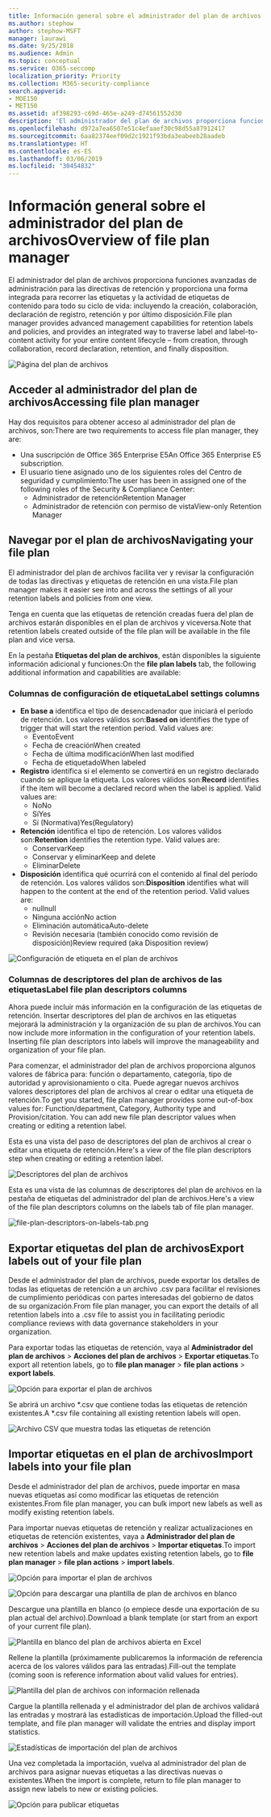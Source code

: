 ```yaml
---
title: Información general sobre el administrador del plan de archivos
ms.author: stephow
author: stephow-MSFT
manager: laurawi
ms.date: 9/25/2018
ms.audience: Admin
ms.topic: conceptual
ms.service: O365-seccomp
localization_priority: Priority
ms.collection: M365-security-compliance
search.appverid:
- MOE150
- MET150
ms.assetid: af398293-c69d-465e-a249-d74561552d30
description: 'El administrador del plan de archivos proporciona funciones avanzadas de administración para las directivas de retención y proporciona una forma integrada para recorrer las etiquetas y la actividad de etiquetas de contenido para todo su ciclo de vida: incluyendo la creación, colaboración, declaración de registro, retención y por último disposición.'
ms.openlocfilehash: d972a7ea6507e51c4efaaef30c98d55a87912417
ms.sourcegitcommit: 6aa82374eef09d2c1921f93bda3eabeeb28aadeb
ms.translationtype: HT
ms.contentlocale: es-ES
ms.lasthandoff: 03/06/2019
ms.locfileid: "30454832"
---
```

# <a name="overview-of-file-plan-manager"></a><span data-ttu-id="bf42f-103">Información general sobre el administrador del plan de archivos</span><span class="sxs-lookup"><span data-stu-id="bf42f-103">Overview of file plan manager</span></span>

<span data-ttu-id="bf42f-104">El administrador del plan de archivos proporciona funciones avanzadas de administración para las directivas de retención y proporciona una forma integrada para recorrer las etiquetas y la actividad de etiquetas de contenido para todo su ciclo de vida: incluyendo la creación, colaboración, declaración de registro, retención y por último disposición.</span><span class="sxs-lookup"><span data-stu-id="bf42f-104">File plan manager provides advanced management capabilities for retention labels and policies, and provides an integrated way to traverse label and label-to-content activity for your entire content lifecycle – from creation, through collaboration, record declaration, retention, and finally disposition.</span></span>

![Página del plan de archivos](media/file-plan-page.png)

## <a name="accessing-file-plan-manager"></a><span data-ttu-id="bf42f-106">Acceder al administrador del plan de archivos</span><span class="sxs-lookup"><span data-stu-id="bf42f-106">Accessing file plan manager</span></span>

<span data-ttu-id="bf42f-107">Hay dos requisitos para obtener acceso al administrador del plan de archivos, son:</span><span class="sxs-lookup"><span data-stu-id="bf42f-107">There are two requirements to access file plan manager, they are:</span></span>
- <span data-ttu-id="bf42f-108">Una suscripción de Office 365 Enterprise E5</span><span class="sxs-lookup"><span data-stu-id="bf42f-108">An Office 365 Enterprise E5 subscription.</span></span>
- <span data-ttu-id="bf42f-109">El usuario tiene asignado uno de los siguientes roles del Centro de seguridad y cumplimiento:</span><span class="sxs-lookup"><span data-stu-id="bf42f-109">The user has been in assigned one of the following roles of the Security &amp; Compliance Center:</span></span> 
    - <span data-ttu-id="bf42f-110">Administrador de retención</span><span class="sxs-lookup"><span data-stu-id="bf42f-110">Retention Manager</span></span>
    - <span data-ttu-id="bf42f-111">Administrador de retención con permiso de vista</span><span class="sxs-lookup"><span data-stu-id="bf42f-111">View-only Retention Manager</span></span>

## <a name="navigating-your-file-plan"></a><span data-ttu-id="bf42f-112">Navegar por el plan de archivos</span><span class="sxs-lookup"><span data-stu-id="bf42f-112">Navigating your file plan</span></span>

<span data-ttu-id="bf42f-113">El administrador del plan de archivos facilita ver y revisar la configuración de todas las directivas y etiquetas de retención en una vista.</span><span class="sxs-lookup"><span data-stu-id="bf42f-113">File plan manager makes it easier see into and across the settings of all your retention labels and policies from one view.</span></span>

<span data-ttu-id="bf42f-114">Tenga en cuenta que las etiquetas de retención creadas fuera del plan de archivos estarán disponibles en el plan de archivos y viceversa.</span><span class="sxs-lookup"><span data-stu-id="bf42f-114">Note that retention labels created outside of the file plan will be available in the file plan and vice versa.</span></span>

<span data-ttu-id="bf42f-115">En la pestaña **Etiquetas del plan de archivos**, están disponibles la siguiente información adicional y funciones:</span><span class="sxs-lookup"><span data-stu-id="bf42f-115">On the **file plan labels** tab, the following additional information and capabilities are available:</span></span>

### <a name="label-settings-columns"></a><span data-ttu-id="bf42f-116">Columnas de configuración de etiqueta</span><span class="sxs-lookup"><span data-stu-id="bf42f-116">Label settings columns</span></span>
 
- <span data-ttu-id="bf42f-p101">**En base a** identifica el tipo de desencadenador que iniciará el período de retención. Los valores válidos son:</span><span class="sxs-lookup"><span data-stu-id="bf42f-p101">**Based on** identifies the type of trigger that will start the retention period. Valid values are:</span></span> 
    - <span data-ttu-id="bf42f-119">Evento</span><span class="sxs-lookup"><span data-stu-id="bf42f-119">Event</span></span>
    - <span data-ttu-id="bf42f-120">Fecha de creación</span><span class="sxs-lookup"><span data-stu-id="bf42f-120">When created</span></span>
    - <span data-ttu-id="bf42f-121">Fecha de última modificación</span><span class="sxs-lookup"><span data-stu-id="bf42f-121">When last modified</span></span>
    - <span data-ttu-id="bf42f-122">Fecha de etiquetado</span><span class="sxs-lookup"><span data-stu-id="bf42f-122">When labeled</span></span>
- <span data-ttu-id="bf42f-p102">**Registro** identifica si el elemento se convertirá en un registro declarado cuando se aplique la etiqueta. Los valores válidos son:</span><span class="sxs-lookup"><span data-stu-id="bf42f-p102">**Record** identifies if the item will become a declared record when the label is applied. Valid values are:</span></span>
    - <span data-ttu-id="bf42f-125">No</span><span class="sxs-lookup"><span data-stu-id="bf42f-125">No</span></span>
    - <span data-ttu-id="bf42f-126">Sí</span><span class="sxs-lookup"><span data-stu-id="bf42f-126">Yes</span></span>
    - <span data-ttu-id="bf42f-127">Sí (Normativa)</span><span class="sxs-lookup"><span data-stu-id="bf42f-127">Yes(Regulatory)</span></span>
- <span data-ttu-id="bf42f-p103">**Retención** identifica el tipo de retención. Los valores válidos son:</span><span class="sxs-lookup"><span data-stu-id="bf42f-p103">**Retention** identifies the retention type. Valid values are:</span></span>
    - <span data-ttu-id="bf42f-130">Conservar</span><span class="sxs-lookup"><span data-stu-id="bf42f-130">Keep</span></span>
    - <span data-ttu-id="bf42f-131">Conservar y eliminar</span><span class="sxs-lookup"><span data-stu-id="bf42f-131">Keep and delete</span></span>
    - <span data-ttu-id="bf42f-132">Eliminar</span><span class="sxs-lookup"><span data-stu-id="bf42f-132">Delete</span></span>
- <span data-ttu-id="bf42f-p104">**Disposición** identifica qué ocurrirá con el contenido al final del período de retención. Los valores válidos son:</span><span class="sxs-lookup"><span data-stu-id="bf42f-p104">**Disposition** identifies what will happen to the content at the end of the retention period. Valid values are:</span></span> 
    - <span data-ttu-id="bf42f-135">null</span><span class="sxs-lookup"><span data-stu-id="bf42f-135">null</span></span>
    - <span data-ttu-id="bf42f-136">Ninguna acción</span><span class="sxs-lookup"><span data-stu-id="bf42f-136">No action</span></span>
    - <span data-ttu-id="bf42f-137">Eliminación automática</span><span class="sxs-lookup"><span data-stu-id="bf42f-137">Auto-delete</span></span>
    - <span data-ttu-id="bf42f-138">Revisión necesaria (también conocido como revisión de disposición)</span><span class="sxs-lookup"><span data-stu-id="bf42f-138">Review required (aka Disposition review)</span></span>

![Configuración de etiqueta en el plan de archivos](media/file-plan-label-columns.png)

### <a name="label-file-plan-descriptors-columns"></a><span data-ttu-id="bf42f-140">Columnas de descriptores del plan de archivos de las etiquetas</span><span class="sxs-lookup"><span data-stu-id="bf42f-140">Label file plan descriptors columns</span></span>

<span data-ttu-id="bf42f-p105">Ahora puede incluir más información en la configuración de las etiquetas de retención. Insertar descriptores del plan de archivos en las etiquetas mejorará la administración y la organización de su plan de archivos.</span><span class="sxs-lookup"><span data-stu-id="bf42f-p105">You can now include more information in the configuration of your retention labels. Inserting file plan descriptors into labels will improve the manageability and organization of your file plan.</span></span>

<span data-ttu-id="bf42f-p106">Para comenzar, el administrador del plan de archivos proporciona algunos valores de fábrica para: función o departamento, categoría, tipo de autoridad y aprovisionamiento o cita. Puede agregar nuevos archivos valores descriptores del plan de archivos al crear o editar una etiqueta de retención.</span><span class="sxs-lookup"><span data-stu-id="bf42f-p106">To get you started, file plan manager provides some out-of-box values for: Function/department, Category, Authority type and Provision/citation. You can add new file plan descriptor values when creating or editing a retention label.</span></span>

<span data-ttu-id="bf42f-145">Esta es una vista del paso de descriptores del plan de archivos al crear o editar una etiqueta de retención.</span><span class="sxs-lookup"><span data-stu-id="bf42f-145">Here's a view of the file plan descriptors step when creating or editing a retention label.</span></span>

![Descriptores del plan de archivos](media/file-plan-descriptors.png)

<span data-ttu-id="bf42f-147">Esta es una vista de las columnas de descriptores del plan de archivos en la pestaña de etiquetas del administrador del plan de archivos.</span><span class="sxs-lookup"><span data-stu-id="bf42f-147">Here's a view of the file plan descriptors columns on the labels tab of file plan manager.</span></span>

![file-plan-descriptors-on-labels-tab.png](media/file-plan-descriptors-on-labels-tab.png)

## <a name="export-labels-out-of-your-file-plan"></a><span data-ttu-id="bf42f-149">Exportar etiquetas del plan de archivos</span><span class="sxs-lookup"><span data-stu-id="bf42f-149">Export labels out of your file plan</span></span>

<span data-ttu-id="bf42f-150">Desde el administrador del plan de archivos, puede exportar los detalles de todas las etiquetas de retención a un archivo .csv para facilitar el revisiones de cumplimiento periódicas con partes interesadas del gobierno de datos de su organización.</span><span class="sxs-lookup"><span data-stu-id="bf42f-150">From file plan manager, you can export the details of all retention labels into a .csv file to assist you in facilitating periodic compliance reviews with data governance stakeholders in your organization.</span></span>

<span data-ttu-id="bf42f-151">Para exportar todas las etiquetas de retención, vaya al **Administrador del plan de archivos** \> **Acciones del plan de archivos** \> **Exportar etiquetas**.</span><span class="sxs-lookup"><span data-stu-id="bf42f-151">To export all retention labels, go to **file plan manager** \> **file plan actions** \> **export labels**.</span></span>

![Opción para exportar el plan de archivos](media/file-plan-export-labels-option.png)

<span data-ttu-id="bf42f-153">Se abrirá un archivo \*.csv que contiene todas las etiquetas de retención existentes.</span><span class="sxs-lookup"><span data-stu-id="bf42f-153">A \*.csv file containing all existing retention labels will open.</span></span>

![Archivo CSV que muestra todas las etiquetas de retención](media/file-plan-csv-file.png)

## <a name="import-labels-into-your-file-plan"></a><span data-ttu-id="bf42f-155">Importar etiquetas en el plan de archivos</span><span class="sxs-lookup"><span data-stu-id="bf42f-155">Import labels into your file plan</span></span>

<span data-ttu-id="bf42f-156">Desde el administrador del plan de archivos, puede importar en masa nuevas etiquetas así como modificar las etiquetas de retención existentes.</span><span class="sxs-lookup"><span data-stu-id="bf42f-156">From file plan manager, you can bulk import new labels as well as modify existing retention labels.</span></span>

<span data-ttu-id="bf42f-157">Para importar nuevas etiquetas de retención y realizar actualizaciones en etiquetas de retención existentes, vaya a **Administrador del plan de archivos** \> **Acciones del plan de archivos** \> **Importar etiquetas**.</span><span class="sxs-lookup"><span data-stu-id="bf42f-157">To import new retention labels and make updates existing retention labels, go to **file plan manager** \> **file plan actions** \> **import labels**.</span></span>

![Opción para importar el plan de archivos](media/file-plan-import-labels-option.png)

![Opción para descargar una plantilla de plan de archivos en blanco](media/file-plan-blank-template-option.png)

<span data-ttu-id="bf42f-160">Descargue una plantilla en blanco (o empiece desde una exportación de su plan actual del archivo).</span><span class="sxs-lookup"><span data-stu-id="bf42f-160">Download a blank template (or start from an export of your current file plan).</span></span>

![Plantilla en blanco del plan de archivos abierta en Excel](media/file-plan-blank-template.png)

<span data-ttu-id="bf42f-162">Rellene la plantilla (próximamente publicaremos la información de referencia acerca de los valores válidos para las entradas).</span><span class="sxs-lookup"><span data-stu-id="bf42f-162">Fill-out the template (coming soon is reference information about valid values for entries).</span></span>

![Plantilla del plan de archivos con información rellenada](media/file-plan-filled-out-template.png)

<span data-ttu-id="bf42f-164">Cargue la plantilla rellenada y el administrador del plan de archivos validará las entradas y mostrará las estadísticas de importación.</span><span class="sxs-lookup"><span data-stu-id="bf42f-164">Upload the filled-out template, and file plan manager will validate the entries and display import statistics.</span></span>

![Estadísticas de importación del plan de archivos](media/file-plan-import-statistics.png)

<span data-ttu-id="bf42f-166">Una vez completada la importación, vuelva al administrador del plan de archivos para asignar nuevas etiquetas a las directivas nuevas o existentes.</span><span class="sxs-lookup"><span data-stu-id="bf42f-166">When the import is complete, return to file plan manager to assign new labels to new or existing policies.</span></span>

![Opción para publicar etiquetas](media/file-plan-publish-labels-option.png)

